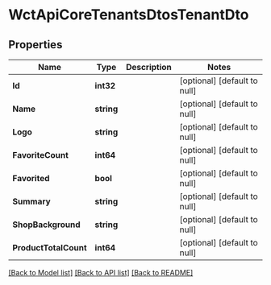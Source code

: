 # WctApiCoreTenantsDtosTenantDto

## Properties
Name | Type | Description | Notes
------------ | ------------- | ------------- | -------------
**Id** | **int32** |  | [optional] [default to null]
**Name** | **string** |  | [optional] [default to null]
**Logo** | **string** |  | [optional] [default to null]
**FavoriteCount** | **int64** |  | [optional] [default to null]
**Favorited** | **bool** |  | [optional] [default to null]
**Summary** | **string** |  | [optional] [default to null]
**ShopBackground** | **string** |  | [optional] [default to null]
**ProductTotalCount** | **int64** |  | [optional] [default to null]

[[Back to Model list]](../README.md#documentation-for-models) [[Back to API list]](../README.md#documentation-for-api-endpoints) [[Back to README]](../README.md)

